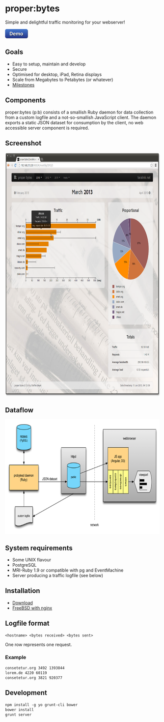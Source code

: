 # proper:bytes

Simple and delightful traffic monitoring for your webserver!

<a target="_blank" href="http://pbdemo.teralink.net"><img src="docs/demo-button.png" alt="Demo" width="74" height="30"></a>

## Goals

* Easy to setup, maintain and develop
* Secure
* Optimised for desktop, iPad, Retina displays
* Scale from Megabytes to Petabytes (or whatever)
* [Milestones](https://github.com/improper/probytes/issues/milestones)

## Components

proper:bytes (p:b) consists of a smallish Ruby daemon for data collection from a custom logfile and a not-so-smallish JavaScript client. The daemon exports a static JSON dataset for consumption by the client, no web accessible server component is required.

## Screenshot

<img src="docs/screenshot.png" alt="webbrowser screenshot" width="852" height="794">

## Dataflow

<img src="docs/dataflow.png" alt="dataflow diagram" width="778" height="374">

## System requirements

* Some UNIX flavour
* PostgreSQL
* MRI-Ruby 1.9 or compatible with pg and EventMachine
* Server producing a traffic logfile (see below)

## Installation

* [Download](http://pbdist.teralink.net)
* [FreeBSD with nginx](docs/installation-freebsd.md)

## Logfile format

    <hostname> <bytes received> <bytes sent>

One row represents one request.

### Example

    consetetur.org 3492 1393844
    lorem.de 4220 60119
    consetetur.org 3821 920377

## Development

    npm install -g yo grunt-cli bower
    bower install
    grunt server
